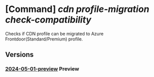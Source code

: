# [Command] _cdn profile-migration check-compatibility_

Checks if CDN profile can be migrated to Azure Frontdoor(Standard/Premium) profile.

## Versions

### [2024-05-01-preview](/Resources/mgmt-plane/L3N1YnNjcmlwdGlvbnMve30vcmVzb3VyY2Vncm91cHMve30vcHJvdmlkZXJzL21pY3Jvc29mdC5jZG4vcHJvZmlsZXMve30vY2RuY2FubWlncmF0ZXRvYWZk/2024-05-01-preview.xml) **Preview**

<!-- mgmt-plane /subscriptions/{}/resourcegroups/{}/providers/microsoft.cdn/profiles/{}/cdncanmigratetoafd 2024-05-01-preview -->
